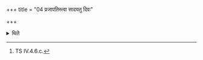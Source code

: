 +++
title = "04 प्रजापतिस्त्वा सादयतु दिवः"

+++

<details><summary>थिते</summary>

4. With prajāpatistvā sādayatu...[^1] (he places) the Viśvajyotis (All-light) (-brick).   

[^1]: TS IV.4.6.c.  

[^2]: Cf. TS V.39.2; cp. XVI.24.7; XVII.1.17.  
</details>
